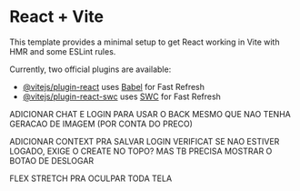 # React + Vite

This template provides a minimal setup to get React working in Vite with HMR and some ESLint rules.

Currently, two official plugins are available:

- [@vitejs/plugin-react](https://github.com/vitejs/vite-plugin-react/blob/main/packages/plugin-react/README.md) uses [Babel](https://babeljs.io/) for Fast Refresh
- [@vitejs/plugin-react-swc](https://github.com/vitejs/vite-plugin-react-swc) uses [SWC](https://swc.rs/) for Fast Refresh

ADICIONAR CHAT E LOGIN
PARA USAR O BACK MESMO QUE NAO TENHA GERACAO DE IMAGEM (POR CONTA DO PRECO)

ADICIONAR CONTEXT PRA SALVAR LOGIN
VERIFICAT SE NAO ESTIVER LOGADO, EXIGE O CREATE NO TOPO? MAS TB PRECISA MOSTRAR O BOTAO DE DESLOGAR

FLEX STRETCH PRA OCULPAR TODA TELA
